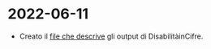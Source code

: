 # 2022-06-11

- Creato il [file che descrive](data/disabilita-in-cifre/README.md) gli output di DisabilitàinCifre.
